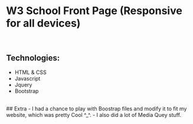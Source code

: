 <h1>W3 School Front Page (Responsive for all devices) </h1>


<br>

## Technologies:

- HTML & CSS
- Javascript
- Jquery
- Bootstrap 
<Br>
## Extra
- I had a chance to play with Boostrap files and modify it to fit my website, which was pretty Cool ^_^. 
- I also did a lot of Media Quey stuff.
